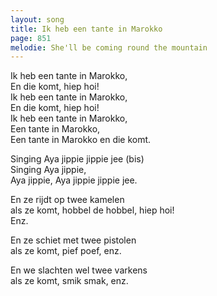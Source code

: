 ```yaml
---
layout: song
title: Ik heb een tante in Marokko
page: 851
melodie: She'll be coming round the mountain
---
```


Ik heb een tante in Marokko,  
En die komt, hiep hoi!  
Ik heb een tante in Marokko,  
En die komt, hiep hoi!  
Ik heb een tante in Marokko,  
Een tante in Marokko,  
Een tante in Marokko en die komt.  

Singing Aya jippie jippie jee (bis)  
Singing Aya jippie,  
Aya jippie, Aya jippie jippie jee.  

En ze rijdt op twee kamelen  
als ze komt, hobbel de hobbel, hiep hoi!  
Enz.  

En ze schiet met twee pistolen  
als ze komt, pief poef, enz.  

En we slachten wel twee varkens  
als ze komt, smik smak, enz.   
